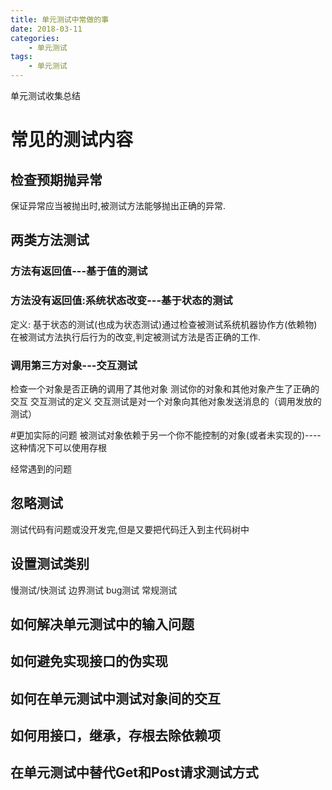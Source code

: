 ```yaml
---
title: 单元测试中常做的事
date: 2018-03-11 
categories:
    - 单元测试
tags: 
    - 单元测试
---
```


单元测试收集总结
<!--more-->


# 常见的测试内容
## 检查预期抛异常
保证异常应当被抛出时,被测试方法能够抛出正确的异常.

## 两类方法测试
### 方法有返回值---基于值的测试
### 方法没有返回值:系统状态改变---基于状态的测试
定义:  基于状态的测试(也成为状态测试)通过检查被测试系统机器协作方(依赖物)在被测试方法执行后行为的改变,判定被测试方法是否正确的工作.
### 调用第三方对象---交互测试
检查一个对象是否正确的调用了其他对象
测试你的对象和其他对象产生了正确的交互
交互测试的定义
交互测试是对一个对象向其他对象发送消息的（调用发放的测试）


#更加实际的问题
被测试对象依赖于另一个你不能控制的对象(或者未实现的)----这种情况下可以使用存根

经常遇到的问题

## 忽略测试
测试代码有问题或没开发完,但是又要把代码迁入到主代码树中

## 设置测试类别
慢测试/快测试
边界测试
bug测试
常规测试

## 如何解决单元测试中的输入问题
## 如何避免实现接口的伪实现
## 如何在单元测试中测试对象间的交互

## 如何用接口，继承，存根去除依赖项

## 在单元测试中替代Get和Post请求测试方式

